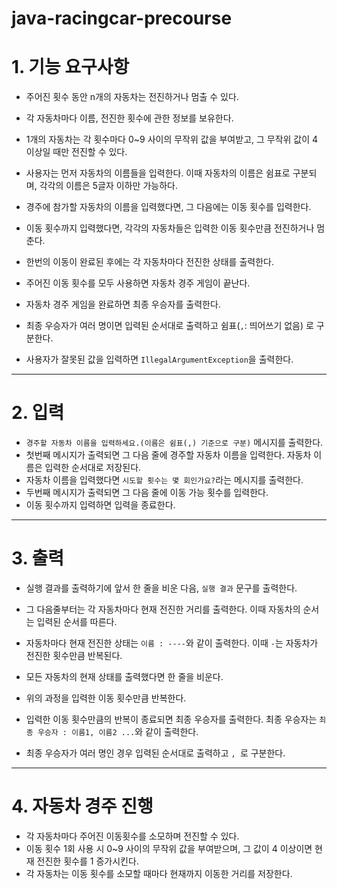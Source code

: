 # java-racingcar-precourse

# 1. 기능 요구사항

* 주어진 횟수 동안 n개의 자동차는 전진하거나 멈출 수 있다.
* 각 자동차마다 이름, 전진한 횟수에 관한 정보를 보유한다.
* 1개의 자동차는 각 횟수마다 0~9 사이의 무작위 값을 부여받고, 그 무작위 값이 4 이상일 때만 전진할 수 있다.

* 사용자는 먼저 자동차의 이름들을 입력한다. 이때 자동차의 이름은 쉼표로 구분되며, 각각의 이름은 5글자 이하만 가능하다.
* 경주에 참가할 자동차의 이름을 입력했다면, 그 다음에는 이동 횟수를 입력한다.
* 이동 횟수까지 입력했다면, 각각의 자동차들은 입력한 이동 횟수만큼 전진하거나 멈춘다.
* 한번의 이동이 완료된 후에는 각 자동차마다 전진한 상태를 출력한다.

* 주어진 이동 횟수를 모두 사용하면 자동차 경주 게임이 끝난다.
* 자동차 경주 게임을 완료하면 최종 우승자를 출력한다. 
* 최종 우승자가 여러 명이면 입력된 순서대로 출력하고 쉼표(`,`: 띄어쓰기 없음) 로 구분한다.
* 사용자가 잘못된 값을 입력하면 `IllegalArgumentException`을 출력한다.

---

# 2. 입력

* `경주할 자동차 이름을 입력하세요.(이름은 쉼표(,) 기준으로 구분)` 메시지를 출력한다.
* 첫번째 메시지가 출력되면 그 다음 줄에 경주할 자동차 이름을 입력한다. 자동차 이름은 입력한 순서대로 저장된다.
* 자동차 이름을 입력했다면 `시도할 횟수는 몇 회인가요?`라는 메시지를 출력한다.
* 두번째 메시지가 출력되면 그 다음 줄에 이동 가능 횟수를 입력한다.
* 이동 횟수까지 입력하면 입력을 종료한다.

---

# 3. 출력

* 실행 결과를 출력하기에 앞서 한 줄을 비운 다음, `실행 결과` 문구를 출력한다.
* 그 다음줄부터는 각 자동차마다 현재 전진한 거리를 출력한다. 이때 자동차의 순서는 입력된 순서를 따른다.
* 자동차마다 현재 전진한 상태는 `이름 : ----`와 같이 출력한다. 이때 `-`는 자동차가 전진한 횟수만큼 반복된다.
* 모든 자동차의 현재 상태를 출력했다면 한 줄을 비운다.
* 위의 과정을 입력한 이동 횟수만큼 반복한다.

* 입력한 이동 횟수만큼의 반복이 종료되면 최종 우승자를 출력한다. 최종 우승자는 `최종 우승자 : 이름1, 이름2 ...`와 같이 출력한다.
* 최종 우승자가 여러 명인 경우 입력된 순서대로 출력하고 `, `로 구분한다.

---

# 4. 자동차 경주 진행

* 각 자동차마다 주어진 이동횟수를 소모하며 전진할 수 있다.
* 이동 횟수 1회 사용 시 0~9 사이의 무작위 값을 부여받으며, 그 값이 4 이상이면 현재 전진한 횟수를 1 증가시킨다.
* 각 자동차는 이동 횟수를 소모할 때마다 현재까지 이동한 거리를 저장한다. 